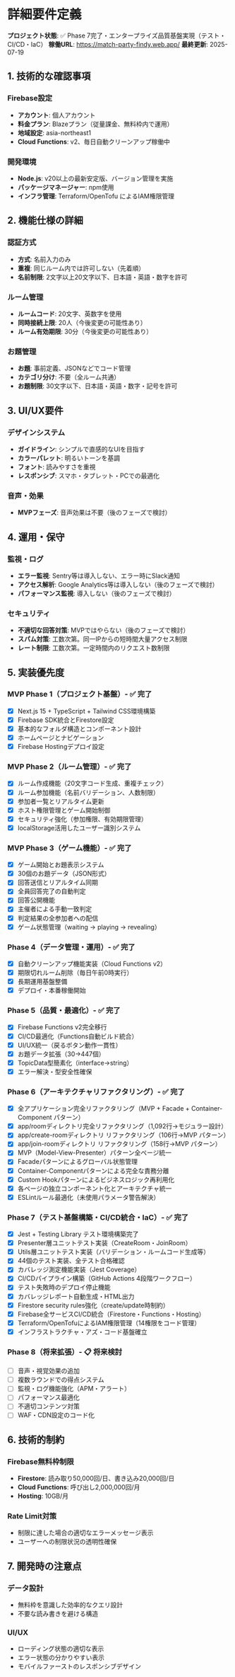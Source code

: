 # 詳細要件定義

**プロジェクト状態**: ✅ Phase 7完了・エンタープライズ品質基盤実現（テスト・CI/CD・IaC）
**稼働URL**: https://match-party-findy.web.app/
**最終更新**: 2025-07-19

## 1. 技術的な確認事項

### Firebase設定
- **アカウント**: 個人アカウント
- **料金プラン**: Blazeプラン（従量課金、無料枠内で運用）
- **地域設定**: asia-northeast1
- **Cloud Functions**: v2、毎日自動クリーンアップ稼働中

### 開発環境
- **Node.js**: v20以上の最新安定版、バージョン管理を実施
- **パッケージマネージャー**: npm使用
- **インフラ管理**: Terraform/OpenTofu によるIAM権限管理

## 2. 機能仕様の詳細

### 認証方式
- **方式**: 名前入力のみ
- **重複**: 同じルーム内では許可しない（先着順）
- **名前制限**: 2文字以上20文字以下、日本語・英語・数字を許可

### ルーム管理
- **ルームコード**: 20文字、英数字を使用
- **同時接続上限**: 20人（今後変更の可能性あり）
- **ルーム有効期限**: 30分（今後変更の可能性あり）

### お題管理
- **お題**: 事前定義、JSONなどでコード管理
- **カテゴリ分け**: 不要（全ルーム共通）
- **お題制限**: 30文字以下、日本語・英語・数字・記号を許可

## 3. UI/UX要件

### デザインシステム
- **ガイドライン**: シンプルで直感的なUIを目指す
- **カラーパレット**: 明るいトーンを基調
- **フォント**: 読みやすさを重視
- **レスポンシブ**: スマホ・タブレット・PCでの最適化

### 音声・効果
- **MVPフェーズ**: 音声効果は不要（後のフェーズで検討）

## 4. 運用・保守

### 監視・ログ
- **エラー監視**: Sentry等は導入しない、エラー時にSlack通知
- **アクセス解析**: Google Analytics等は導入しない（後のフェーズで検討）
- **パフォーマンス監視**: 導入しない（後のフェーズで検討）

### セキュリティ
- **不適切な回答対策**: MVPではやらない（後のフェーズで検討）
- **スパム対策**: 工数次第。同一IPからの短時間大量アクセス制限
- **レート制限**: 工数次第。一定時間内のリクエスト数制限

## 5. 実装優先度

### MVP Phase 1（プロジェクト基盤）- ✅ 完了
- [x] Next.js 15 + TypeScript + Tailwind CSS環境構築
- [x] Firebase SDK統合とFirestore設定
- [x] 基本的なフォルダ構造とコンポーネント設計
- [x] ホームページとナビゲーション
- [x] Firebase Hostingデプロイ設定

### MVP Phase 2（ルーム管理）- ✅ 完了
- [x] ルーム作成機能（20文字コード生成、重複チェック）
- [x] ルーム参加機能（名前バリデーション、人数制限）
- [x] 参加者一覧とリアルタイム更新
- [x] ホスト権限管理とゲーム開始制御
- [x] セキュリティ強化（参加権限、有効期限管理）
- [x] localStorage活用したユーザー識別システム

### MVP Phase 3（ゲーム機能）- ✅ 完了
- [x] ゲーム開始とお題表示システム
- [x] 30個のお題データ（JSON形式）
- [x] 回答送信とリアルタイム同期
- [x] 全員回答完了の自動判定
- [x] 回答公開機能
- [x] 主催者による手動一致判定
- [x] 判定結果の全参加者への配信
- [x] ゲーム状態管理（waiting → playing → revealing）

### Phase 4（データ管理・運用）- ✅ 完了
- [x] 自動クリーンアップ機能実装（Cloud Functions v2）
- [x] 期限切れルーム削除（毎日午前0時実行）
- [x] 長期運用基盤整備
- [x] デプロイ・本番稼働開始

### Phase 5（品質・最適化）- ✅ 完了
- [x] Firebase Functions v2完全移行
- [x] CI/CD最適化（Functions自動ビルド統合）
- [x] UI/UX統一（戻るボタン動作一貫性）
- [x] お題データ拡張（30→447個）
- [x] TopicData型簡素化（interface→string）
- [x] エラー解決・型安全性確保

### Phase 6（アーキテクチャリファクタリング）- ✅ 完了
- [x] 全アプリケーション完全リファクタリング（MVP + Facade + Container-Component パターン）
- [x] app/roomディレクトリ完全リファクタリング（1,092行→モジュラー設計）
- [x] app/create-roomディレクトリ リファクタリング（106行→MVP パターン）
- [x] app/join-roomディレクトリ リファクタリング（158行→MVP パターン）
- [x] MVP（Model-View-Presenter）パターン全ページ統一
- [x] Facadeパターンによるグローバル状態管理
- [x] Container-Componentパターンによる完全な責務分離
- [x] Custom Hookパターンによるビジネスロジック再利用化
- [x] 各ページの独立コンポーネント化とアーキテクチャ統一
- [x] ESLintルール最適化（未使用パラメータ警告解決）

### Phase 7（テスト基盤構築・CI/CD統合・IaC）- ✅ 完了
- [x] Jest + Testing Library テスト環境構築完了
- [x] Presenter層ユニットテスト実装（CreateRoom・JoinRoom）
- [x] Utils層ユニットテスト実装（バリデーション・ルームコード生成等）
- [x] 44個のテスト実装、全テスト合格確認
- [x] カバレッジ測定機能実装（Jest Coverage）
- [x] CI/CDパイプライン構築（GitHub Actions 4段階ワークフロー）
- [x] テスト失敗時のデプロイ停止機能
- [x] カバレッジレポート自動生成・HTML出力
- [x] Firestore security rules強化（create/update時制約）
- [x] Firebase全サービスCI/CD統合（Firestore・Functions・Hosting）
- [x] Terraform/OpenTofuによるIAM権限管理（14権限をコード管理）
- [x] インフラストラクチャ・アズ・コード基盤確立

### Phase 8（将来拡張）- 📋 将来検討
- [ ] 音声・視覚効果の追加
- [ ] 複数ラウンドでの得点システム
- [ ] 監視・ログ機能強化（APM・アラート）
- [ ] パフォーマンス最適化
- [ ] 不適切コンテンツ対策
- [ ] WAF・CDN設定のコード化

## 6. 技術的制約

### Firebase無料枠制限
- **Firestore**: 読み取り50,000回/日、書き込み20,000回/日
- **Cloud Functions**: 呼び出し2,000,000回/月
- **Hosting**: 10GB/月

### Rate Limit対策
- 制限に達した場合の適切なエラーメッセージ表示
- ユーザーへの制限状況の透明性確保

## 7. 開発時の注意点

### データ設計
- 無料枠を意識した効率的なクエリ設計
- 不要な読み書きを避ける構造

### UI/UX
- ローディング状態の適切な表示
- エラー状態の分かりやすい表示
- モバイルファーストのレスポンシブデザイン